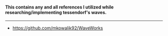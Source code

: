 #### This contains any and all references I utilized while researching/implementing tessendorf's waves.
---
* https://github.com/mkowalik92/WaveWorks
